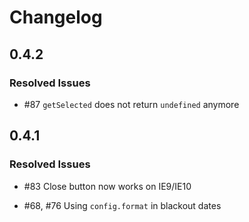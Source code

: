 # Changelog

## 0.4.2

### Resolved Issues

* \#87 ```getSelected``` does not return ```undefined``` anymore


## 0.4.1

### Resolved Issues

* \#83 Close button now works on IE9/IE10

* \#68, \#76 Using ```config.format``` in blackout dates
